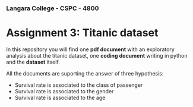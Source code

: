 ### Langara College - CSPC - 4800

# Assignment 3: Titanic dataset

In this repository you will find one **pdf document** with an exploratory analysis about the titanic dataset, one **coding document** writing in python and the **dataset** itself. 

All the documents are suporting the answer of three hypothesis:
* Survival rate is associated to the class of passenger
* Survival rate is associated to the gender
* Survival rate is associated to the age



